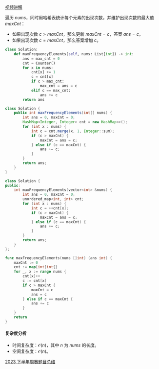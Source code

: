 [视频讲解](https://www.bilibili.com/video/BV1zt4y1R7Tc/)

遍历 $\textit{nums}$，同时用哈希表统计每个元素的出现次数，并维护出现次数的最大值 $\textit{maxCnt}$：

- 如果出现次数 $c > \textit{maxCnt}$，那么更新 $\textit{maxCnt}=c$，答案 $\textit{ans} = c$。
- 如果出现次数 $c = \textit{maxCnt}$，那么答案增加 $c$。

```py [sol-Python3]
class Solution:
    def maxFrequencyElements(self, nums: List[int]) -> int:
        ans = max_cnt = 0
        cnt = Counter()
        for x in nums:
            cnt[x] += 1
            c = cnt[x]
            if c > max_cnt:
                max_cnt = ans = c
            elif c == max_cnt:
                ans += c
        return ans
```

```java [sol-Java]
class Solution {
    public int maxFrequencyElements(int[] nums) {
        int ans = 0, maxCnt = 0;
        HashMap<Integer, Integer> cnt = new HashMap<>();
        for (int x : nums) {
            int c = cnt.merge(x, 1, Integer::sum);
            if (c > maxCnt) {
                maxCnt = ans = c;
            } else if (c == maxCnt) {
                ans += c;
            }
        }
        return ans;
    }
}
```

```cpp [sol-C++]
class Solution {
public:
    int maxFrequencyElements(vector<int> &nums) {
        int ans = 0, maxCnt = 0;
        unordered_map<int, int> cnt;
        for (int x : nums) {
            int c = ++cnt[x];
            if (c > maxCnt) {
                maxCnt = ans = c;
            } else if (c == maxCnt) {
                ans += c;
            }
        }
        return ans;
    }
};
```

```go [sol-Go]
func maxFrequencyElements(nums []int) (ans int) {
	maxCnt := 0
	cnt := map[int]int{}
	for _, x := range nums {
		cnt[x]++
		c := cnt[x]
		if c > maxCnt {
			maxCnt = c
			ans = c
		} else if c == maxCnt {
			ans += c
		}
	}
	return
}
```

#### 复杂度分析

- 时间复杂度：$\mathcal{O}(n)$，其中 $n$ 为 $\textit{nums}$ 的长度。
- 空间复杂度：$\mathcal{O}(n)$。

[2023 下半年周赛题目总结](https://leetcode.cn/circle/discuss/lUu0KB/)
